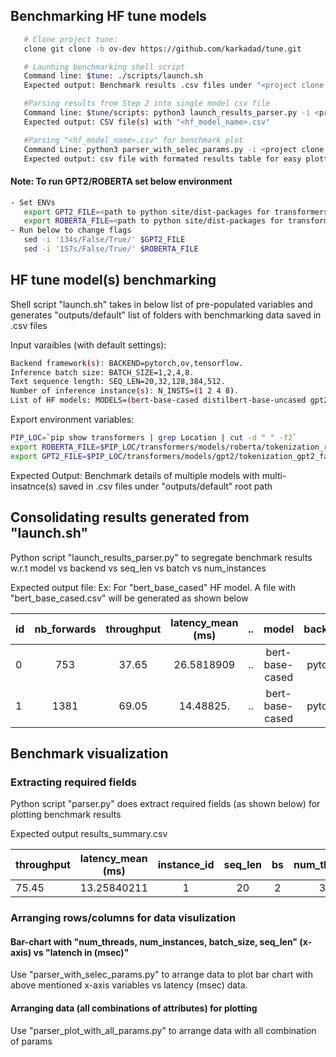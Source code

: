 ## Benchmarking HF tune models

```bash
   # Clone project tune:
   clone git clone -b ov-dev https://github.com/karkadad/tune.git
```

```bash
   # Launhing benchmarking shell script 
   Command line: $tune: ./scripts/launch.sh
   Expected output: Benchmark results .csv files under "<project clone path>/tune/outputs/default/"
```

```bash
   #Parsing results from Step 2 into single model csv file 
   Command line: $tune/scripts: python3 launch_results_parser.py -i <project clone path>/tune/outputs/default/
   Expected output: CSV file(s) with "<hf_model_name>.csv"
```

```bash
   #Parsing "<hf_model_name>.csv" for benchmark plot
   Command Line: python3 parser_with_selec_params.py -i <project clone path>/tune/scripts/.
   Expected output: csv file with formated results table for easy plotting and visualization
```
 
  #### Note: To run GPT2/ROBERTA set below environment
  ```bash
  - Set ENVs
     export GPT2_FILE=<path to python site/dist-packages for transformers>/transformers/models/gpt2/tokenization_gpt2_fast.py
     export ROBERTA_FILE=<path to python site/dist-packages for transformers>/transformers/models/roberta/tokenization_roberta_fast.py
  - Run below to change flags
     sed -i '134s/False/True/' $GPT2_FILE
     sed -i '157s/False/True/' $ROBERTA_FILE
  ```

## HF tune model(s) benchmarking 
  Shell script "launch.sh" takes in below list of pre-populated variables and generates "outputs/default" list of folders
  with benchmarking data saved in .csv files 

  Input varaibles (with default settings):

  ```bash
  Backend framework(s): BACKEND=pytorch,ov,tensorflow.
  Inference batch size: BATCH_SIZE=1,2,4,8.
  Text sequence length: SEQ_LEN=20,32,128,384,512.
  Number of inference instance(s): N_INSTS=(1 2 4 8).
  List of HF models: MODELS=(bert-base-cased distilbert-base-uncased gpt2).
  ```
 
  Export environment variables:
  
  ```bash
  PIP_LOC=`pip show transformers | grep Location | cut -d " " -f2`
  export ROBERTA_FILE=$PIP_LOC/transformers/models/roberta/tokenization_roberta_fast.py
  export GPT2_FILE=$PIP_LOC/transformers/models/gpt2/tokenization_gpt2_fast.py
  ```
  
  Expected Output:
  Benchmark details of multiple models with multi-insatnce(s) saved in .csv files under "outputs/default" root path 
  
## Consolidating results generated from "launch.sh"
  
  Python script "launch_results_parser.py" to segregate benchmark results w.r.t model vs backend vs seq_len vs batch vs num_instances
  
 
  
  Expected output file:
   Ex: For "bert_base_cased" HF model. A file with "bert_base_cased.csv" will be generated as shown below
   
| id	| nb_forwards |	throughput  | latency_mean (ms)| .. | model           | backend | seq_len | bs  |	threads |	instance |
| --- |:-----------:|:-----------:|:----------------:|:--:|:---------------:|:-------:|:-------:|:---:|:-------:| --------:|
| 0   |	753	        |	37.65       | 26.5818909	     | .. | bert-base-cased |	pytorch	| 128	    |  2	|  32     |	1        |
| 1   |	1381        |	69.05       | 14.48825. 	     | .. | bert-base-cased |	pytorch	| 32	    |  2	|  32     |	1        |


## Benchmark visualization

### Extracting required fields 

Python script "parser.py" does extract required fields (as shown below) for plotting benchmark results

Expected output results_summary.csv 

|throughput |	latency_mean (ms) |	instance_id	|    seq_len	     | bs |	num_threads |	model_name      | backend  |
| --------- |:-----------------:|:-----------:|:----------------:|:--:|:-----------:|:---------------:|:--------:|
|  75.45	  |    13.25840211 	  |      1	    |         20       |	2 |	    32	    | bert_base_cased	|  pytorch | 


### Arranging rows/columns for data visulization

#### Bar-chart with "num_threads, num_instances, batch_size, seq_len" (x-axis) vs "latench in (msec)"

 Use "parser_with_selec_params.py" to arrange data to plot bar chart with above mentioned x-axis variables vs latency (msec) data.
 
#### Arranging data (all combinations of attributes) for plotting
 
 Use "parser_plot_with_all_params.py" to arrange data with all combination of params
 
 
   
